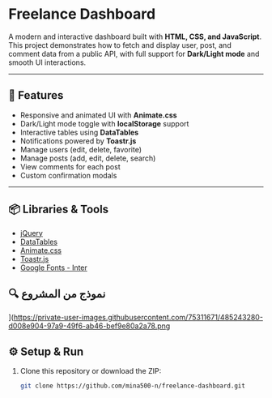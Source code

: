 # Freelance Dashboard

A modern and interactive dashboard built with **HTML, CSS, and JavaScript**.  
This project demonstrates how to fetch and display user, post, and comment data from a public API, with full support for **Dark/Light mode** and smooth UI interactions.

---

## 🚀 Features
- Responsive and animated UI with **Animate.css**
- Dark/Light mode toggle with **localStorage** support
- Interactive tables using **DataTables**
- Notifications powered by **Toastr.js**
- Manage users (edit, delete, favorite)
- Manage posts (add, edit, delete, search)
- View comments for each post
- Custom confirmation modals

---

## 📦 Libraries & Tools
- [jQuery](https://jquery.com/)
- [DataTables](https://datatables.net/)
- [Animate.css](https://animate.style/)
- [Toastr.js](https://codeseven.github.io/toastr/)
- [Google Fonts - Inter](https://fonts.google.com/specimen/Inter)


## 🔍 نموذج من المشروع

](https://private-user-images.githubusercontent.com/75311671/485243280-d008e904-97a9-49f6-ab46-bef9e80a2a78.png


## ⚙️ Setup & Run
1. Clone this repository or download the ZIP:
   ```bash
   git clone https://github.com/mina500-n/freelance-dashboard.git
